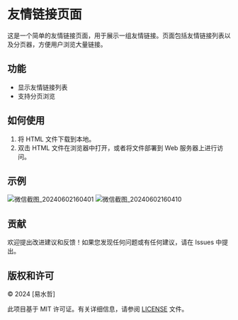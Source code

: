 # 友情链接页面

这是一个简单的友情链接页面，用于展示一组友情链接。页面包括友情链接列表以及分页器，方便用户浏览大量链接。

## 功能

- 显示友情链接列表
- 支持分页浏览

## 如何使用

1. 将 HTML 文件下载到本地。
2. 双击 HTML 文件在浏览器中打开，或者将文件部署到 Web 服务器上进行访问。

## 示例

![微信截图_20240602160401](https://github.com/yishuizhe/Frend-Links/assets/92246373/56fd07a4-f08e-470d-838c-019d15aa23d1)
![微信截图_20240602160410](https://github.com/yishuizhe/Frend-Links/assets/92246373/5146f119-0e20-4449-abc0-06b65776c2b7)


## 贡献

欢迎提出改进建议和反馈！如果您发现任何问题或有任何建议，请在 Issues 中提出。

## 版权和许可

© 2024 [易水哲]

此项目基于 MIT 许可证。有关详细信息，请参阅 [LICENSE](LICENSE) 文件。
